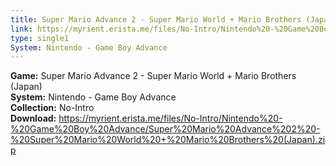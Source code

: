 ```yaml
---
title: Super Mario Advance 2 - Super Mario World + Mario Brothers (Japan)
link: https://myrient.erista.me/files/No-Intro/Nintendo%20-%20Game%20Boy%20Advance/Super%20Mario%20Advance%202%20-%20Super%20Mario%20World%20+%20Mario%20Brothers%20(Japan).zip
type: single1
System: Nintendo - Game Boy Advance
---
```

<b>Game:</b> Super Mario Advance 2 - Super Mario World + Mario Brothers (Japan)<br>
<b>System:</b> Nintendo - Game Boy Advance<br>
<b>Collection:</b> No-Intro<br>
<b>Download:</b> https://myrient.erista.me/files/No-Intro/Nintendo%20-%20Game%20Boy%20Advance/Super%20Mario%20Advance%202%20-%20Super%20Mario%20World%20+%20Mario%20Brothers%20(Japan).zip